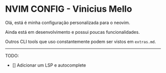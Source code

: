 # NVIM CONFIG - Vinicius Mello

Olá, está é minha configuração personalizada para o neovim.

Ainda está em desenvolvimento e possui poucas funcionalidades.

Outros CLI tools que uso constantemente podem ser vistos em `extras.md`.

---

TODO:

- [] Adicionar um LSP e autocomplete
